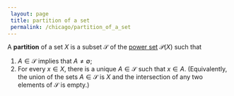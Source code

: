 ```yaml
---
 layout: page
 title: partition of a set
 permalink: /chicago/partition_of_a_set
---
```

A **partition** of a set $X$ is a subset $\mathcal S$ of the [power set](https://mathgloss.github.io/MathGloss/chicago/power_set) $\mathcal P(X)$ such that 
1. $A\in \mathcal S$ implies that $A\neq \emptyset$;
2. For every $x\in X$, there is a unique $A\in \mathcal S$ such that $x\in A$. (Equivalently, the union of the sets $A\in \mathcal S$ is $X$ and the intersection of any two elements of $\mathcal S$ is empty.)

